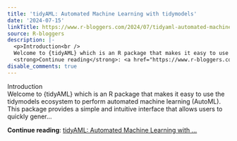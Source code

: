 ```yaml
---
title: 'tidyAML: Automated Machine Learning with tidymodels'
date: '2024-07-15'
linkTitle: https://www.r-bloggers.com/2024/07/tidyaml-automated-machine-learning-with-tidymodels/
source: R-bloggers
description: |-
  <p>Introduction<br />
  Welcome to {tidyAML} which is an R package that makes it easy to use the tidymodels ecosystem to perform automated machine learning (AutoML). This package provides a simple and intuitive interface that allows users to quickly gener...</p>
  <strong>Continue reading</strong>: <a href="https://www.r-bloggers.com/2024/07/tidyaml-automated-machine-learning-with-tidymodels/">tidyAML: Automated Machine Learning with ...
disable_comments: true
---
```

<p>Introduction<br />
Welcome to {tidyAML} which is an R package that makes it easy to use the tidymodels ecosystem to perform automated machine learning (AutoML). This package provides a simple and intuitive interface that allows users to quickly gener...</p>
<strong>Continue reading</strong>: <a href="https://www.r-bloggers.com/2024/07/tidyaml-automated-machine-learning-with-tidymodels/">tidyAML: Automated Machine Learning with ...